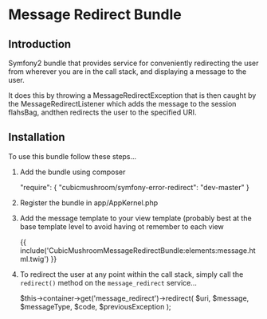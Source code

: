 Message Redirect Bundle
=======================

Introduction
------------

Symfony2 bundle that provides service for conveniently redirecting the user from wherever you are in the call stack, and
displaying a message to the user.

It does this by throwing a MessageRedirectException that is then caught by the MessageRedirectListener which adds the
message to the session flahsBag, andthen redirects the user to the specified URI. 


Installation
------------

To use this bundle follow these steps...

1. Add the bundle using composer
    
    "require": {
        "cubicmushroom/symfony-error-redirect": "dev-master"
    }
    
2. Register the bundle in app/AppKernel.php
3. Add the message template to your view template (probably best at the base template level to avoid having ot remember
   to each view
    
    {{ include('CubicMushroomMessageRedirectBundle:elements:message.html.twig') }}
    
4. To redirect the user at any point within the call stack, simply call the `redirect()` method on the 
   `message_redirect` service...
   
    $this->container->get('message_redirect')->redirect(
        $uri,
        $message,
        $messageType,
        $code,
        $previousException
    );